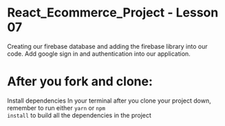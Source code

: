 # React_Ecommerce_Project - Lesson 07
Creating our firebase database and adding the firebase library into our code. Add google sign in and authentication into our application.

# After you fork and clone:
Install dependencies
In your terminal after you clone your project down, remember to run either <code>yarn</code> or <code>npm install</code> to build all the dependencies in the project


